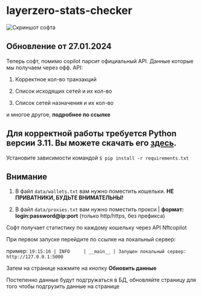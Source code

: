 # layerzero-stats-checker

![Скриншот софта](https://i.imgur.com/zXjqZiH.png)

## Обновление от 27.01.2024 

Теперь софт, помимо copilot парсит официальный API. Данные которые мы получаем через офф. API: 

1. Корректное кол-во транзакций

2. Список исходящих сетей и их кол-во

3. Список сетей назначения и их кол-во

и многое другое, **подробнее по ссылке**


## Для корректной работы требуется Python версии 3.11. Вы можете скачать его [здесь](https://www.python.org/downloads/release/python-3110).


Установите зависимости командой `$ pip install -r requirements.txt`


## Внимание  
1. В файл `data/wallets.txt` вам нужно поместить кошельки. **НЕ ПРИВАТНИКИ, БУДЬТЕ ВНИМАТЕЛЬНЫ!**

2. В файл `data/proxies.txt` вам нужно поместить прокси | **формат: login:password@ip:port** (только http/https, без префикса)


Софт получает статистику по каждому кошельку через API Nftcopilot

При первом запуске перейдите по ссылке на локальный сервер:

пример: `19:15:16 | INFO     | __main__ | Запущен локальный сервер: http://127.0.0.1:5000`

Затем на странице нажмите на кнопку **Обновить данные**

Постепенно данные будут подгружаться в БД, обновляйте страницу для того чтобы подгрузить данные на странице

